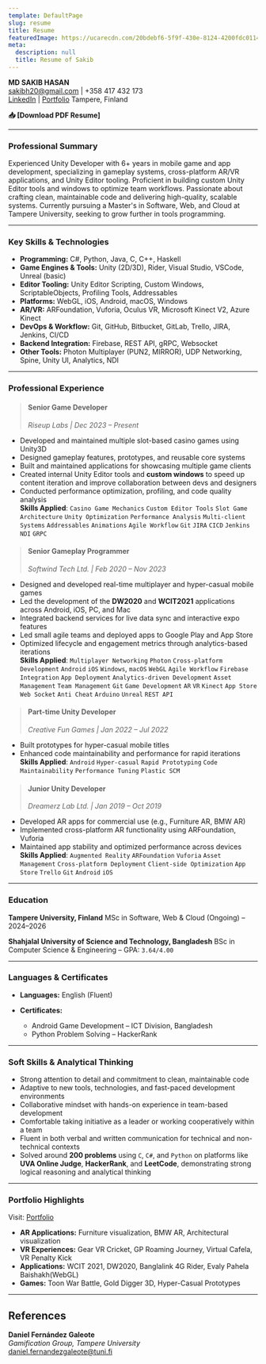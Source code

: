 ```yaml
---
template: DefaultPage
slug: resume
title: Resume
featuredImage: https://ucarecdn.com/20bdebf6-5f9f-430e-8124-4200fdc01143/-/preview/1920x900/
meta:
  description: null
  title: Resume of Sakib
---
```

**MD SAKIB HASAN**\
sakibh20@gmail.com | +358 417 432 173\
[L﻿inkedIn](https://linkedin.com/in/skbsec) | [P﻿ortfolio](https://mdsakibhasan.com/)
Tampere, Finland

<a href="https://drive.google.com/file/d/1hg9wpbOd1YDRIQLN7BELIOMi4XTEawJJ/view?usp=sharing" style="text-decoration: none;" target="_blank" rel="noopener noreferrer">**📥 \[Download PDF Resume]**</a>

- - -

### **Professional Summary**

Experienced Unity Developer with 6+ years in mobile game and app development, specializing in gameplay systems, cross-platform AR/VR applications, and Unity Editor tooling. Proficient in building custom Unity Editor tools and windows to optimize team workflows. Passionate about crafting clean, maintainable code and delivering high-quality, scalable systems. Currently pursuing a Master's in Software, Web, and Cloud at Tampere University, seeking to grow further in tools programming.

- - -

### **Key Skills & Technologies**

* **Programming:** C#, Python, Java, C, C++, Haskell  
* **Game Engines & Tools:** Unity (2D/3D), Rider, Visual Studio, VSCode, Unreal (basic)  
* **Editor Tooling:** Unity Editor Scripting, Custom Windows, ScriptableObjects, Profiling Tools, Addressables  
* **Platforms:** WebGL, iOS, Android, macOS, Windows  
* **AR/VR:** ARFoundation, Vuforia, Oculus VR, Microsoft Kinect V2, Azure Kinect  
* **DevOps & Workflow:** Git, GitHub, Bitbucket, GitLab, Trello, JIRA, Jenkins, CI/CD  
* **Backend Integration:** Firebase, REST API, gRPC, Websocket
* **Other Tools:** Photon Multiplayer (PUN2, MIRROR), UDP Networking, Spine, Unity UI, Analytics, NDI

- - -

### **Professional Experience**

> #### **Senior Game Developer**
>
> *Riseup Labs | Dec 2023 – Present*  

* Developed and maintained multiple slot-based casino games using Unity3D
* Designed gameplay features, prototypes, and reusable core systems
* Built and maintained applications for showcasing multiple game clients
* Created internal Unity Editor tools and **custom windows** to speed up content iteration and improve collaboration between devs and designers
* Conducted performance optimization, profiling, and code quality analysis\
  **Skills Applied**:  `Casino Game Mechanics` `Custom Editor Tools` `Slot Game Architecture` `Unity Optimization` `Performance Analysis` `Multi-client Systems` `Addressables` `Animations` `Agile Workflow` `Git` `JIRA` `CICD` `Jenkins` `NDI` `GRPC` 

> #### **Senior Gameplay Programmer**
>
> *Softwind Tech Ltd. | Feb 2020 – Nov 2023*  

* Designed and developed real-time multiplayer and hyper-casual mobile games
* Led the development of the **DW2020** and **WCIT2021** applications across Android, iOS, PC, and Mac
* Integrated backend services for live data sync and interactive expo features
* Led small agile teams and deployed apps to Google Play and App Store
* Optimized lifecycle and engagement metrics through analytics-based iterations\
  **Skills Applied**:
  `Multiplayer Networking` `Photon` `Cross-platform Development` `Android` `iOS` `Windows`, `macOS` `WebGL` `Agile Workflow` `Firebase Integration` `App Deployment` `Analytics-driven Development` `Asset Management` `Team Management` `Git` `Game Development` `AR` `VR` `Kinect` `App Store` `Web Socket` `Anti Cheat` `Arduino` `Unreal` `REST API`

> #### **Part-time Unity Developer**
>
> *Creative Fun Games | Jan 2022 – Jul 2022*  

* Built prototypes for hyper-casual mobile titles
* Enhanced code maintainability and performance for rapid iterations\
  **Skills Applied**:
  `Android` `Hyper-casual` `Rapid Prototyping` `Code Maintainability` `Performance Tuning` `Plastic SCM`

> #### **Junior Unity Developer**
>
> *Dreamerz Lab Ltd. | Jan 2019 – Oct 2019*  

* Developed AR apps for commercial use (e.g., Furniture AR, BMW AR)
* Implemented cross-platform AR functionality using ARFoundation, Vuforia
* Maintained app stability and optimized performance across devices\
  **Skills Applied**:
  `Augmented Reality` `ARFoundation` `Vuforia` `Asset Management` `Cross-platform Deployment` `Client-side Optimization` `App Store` `Trello` `Git` `Android` `iOS`  

- - -

### **Education**

**Tampere University, Finland**
MSc in Software, Web & Cloud (Ongoing) – 2024–2026

**Shahjalal University of Science and Technology, Bangladesh**
BSc in Computer Science & Engineering – GPA: `3.64/4.00`

- - -

### **Languages & Certificates**

* **Languages:** English (Fluent)
* **Certificates:**

  * Android Game Development – ICT Division, Bangladesh  
  * Python Problem Solving – HackerRank

- - -

### Soft Skills & Analytical Thinking

* Strong attention to detail and commitment to clean, maintainable code
* Adaptive to new tools, technologies, and fast-paced development environments
* Collaborative mindset with hands-on experience in team-based development  
* Comfortable taking initiative as a leader or working cooperatively within a team  
* Fluent in both verbal and written communication for technical and non-technical contexts  
* Solved around **200 problems** using `C`, `C#`, and `Python` on platforms like **UVA Online Judge**, **HackerRank**, and **LeetCode**, demonstrating strong logical reasoning and analytical thinking

- - -

### **Portfolio Highlights**

Visit: [ P﻿ortfolio](https://sakibh20.netlify.app/blog/)  

* **AR Applications:** Furniture visualization, BMW AR, Architectural visualization
* **VR Experiences:** Gear VR Cricket, GP Roaming Journey, Virtual Cafela, VR Penalty Kick
* **Applications:** WCIT 2021, DW2020, Banglalink 4G Rider, Evaly Pahela Baishakh(WebGL)
* **Games:** Toon War Battle, Gold Digger 3D, Hyper-Casual Prototypes

- - -

## References

**Daniel Fernández Galeote**\
*Gamification Group, Tampere University*\
[daniel.fernandezgaleote@tuni.fi](mailto:daniel.fernandezgaleote@tuni.fi)